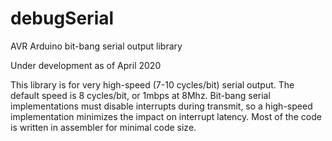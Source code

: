 # debugSerial
AVR Arduino bit-bang serial output library

Under development as of April 2020

This library is for very high-speed (7-10 cycles/bit) serial output.  The default speed is 8 cycles/bit, or 1mbps at 8Mhz.  Bit-bang serial implementations must disable interrupts during transmit, so a high-speed implementation minimizes the impact on interrupt latency.  Most of the code is written in assembler for minimal code size.
